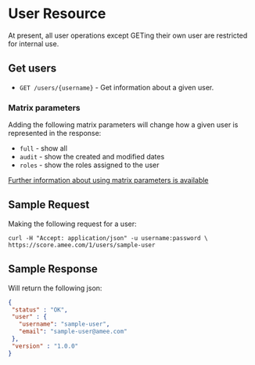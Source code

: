 User Resource
==============

At present, all user operations except GETing their own user are restricted for internal use.

Get users
---------

* `GET /users/{username}` - Get information about a given user.  

### Matrix parameters

Adding the following matrix parameters will change how a given user is represented in the response:

* `full` - show all
* `audit` - show the created and modified dates
* `roles` - show the roles assigned to the user

[Further information about using matrix parameters is available](https://github.com/AMEE/score-api/blob/master/sections/resources.md#query--matrix-parameters)

Sample Request
--------------

Making the following request for a user:

```shell
curl -H "Accept: application/json" -u username:password \ 
https://score.amee.com/1/users/sample-user
```

Sample Response
---------------

Will return the following json:

```json
{
 "status" : "OK",
 "user" : {
   "username": "sample-user",
   "email": "sample-user@amee.com"
 },
 "version" : "1.0.0"
}
```
